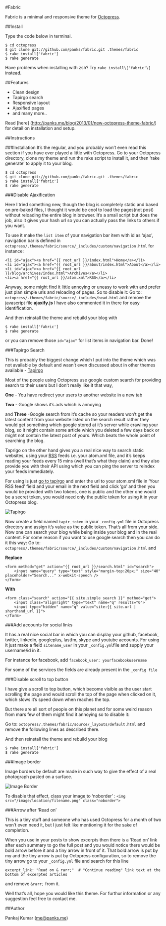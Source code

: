 #Fabric

Fabric is a minimal and responsive theme for [Octopress](http://octopress.org/").

##Install

Type the code below in terminal.

	$ cd octopress
	$ git clone git://github.com/panks/fabric.git .themes/fabric
	$ rake install['fabric']
	$ rake generate

Have problems when installing with zsh? Try `rake install\['fabric'\]` instead.

##Features

- Clean design
- Tapirgo search
- Responsive layout
- Ajaxified pages
- and many more..

Read [here] (http://panks.me/blog/2013/01/new-octopress-theme-fabric/) for detail on installation and setup.

##Instructions


###Installation
It’s the regular, and you probably won’t even read this section if you have ever played a little with Octopress. Go to your Octopress directory, clone my theme and run the rake script to install it, and then ‘rake generate’ to apply it to your blog.

    $ cd octopress
    $ git clone git://github.com/panks/fabric.git .themes/fabric
    $ rake install['fabric']
    $ rake generate


###Disable Ajaxification

Here I tried something new, though the blog is completely static and based on pre-baked files, I thought it would be cool to load the pages(not post) without reloading the entire blog in browser.
It’s a small script but does the job, also it gives your hash url so you can actually pass the links to others if you want.

To use it make the `list item` of your navigation bar item with id as ‘ajax’, navigation bar is defined in `octopress/.themes/fabric/source/_includes/custom/navigation.html` for instance:

    <li id="ajax"><a href="{{ root_url }}/index.html">Home</a></li>
    <li id="ajax"><a href="{{ root_url }}/about/index.html">About</a></li>
    <li id="ajax"><a href="{{ root_url }}/blog/archives/index.html">Archives</a></li>
    <li><a href="{{ root_url }}/atom.xml">RSS</a></li>

Anyway, some might find it little annoying or uneasy to work with and prefer just plan simple urls and reloading of pages. So to disable it:
Go to: `octopress/.themes/fabric/source/_includes/head.html` and remove the javascript file **ajaxify.js** I have also commented it in there for easy identification.

And then reinstall the theme and rebuild your blog with

    $ rake install['fabric']
    $ rake generate

or you can remove those `id="ajax"` for list items in navigation bar.
Done!


###Tapirgo Search

This is probably the biggest change which I put into the theme which was not available by default and wasn’t even discussed about in other themes available - [Tapirgo](http://tapirgo.com/)

Most of the people using Octopress use google custom search for providing search to their users but I don’t really like it that way,

**One** - You have redirect your users to another website in a new tab

**Two** - Google shows it’s ads which is annoying

and **Three** -Google search from it’s cache so your readers won’t get the latest content from your website listed on the search result rather they would get something which google stored at it’s server while crawling your blog, so it might contain some article which you deleted a few days back or might not contain the latest post of yours. Which beats the whole point of searching the blog.

Taprigo on the other hand gives you a real nice way to search static websites, using your [RSS](http://en.wikipedia.org/wiki/RSS) feeds i.e. your atom.xml file, and it’s keeps reading your feeds every 15 mins (well that’s what they claim) and they also provide you with their API using which you can ping the server to reindex your feeds immediately.

For using is just [go to tapirgo](http://tapirgo.com/) and enter the url to your atom.xml file in ‘Your RSS feed’ field and your email in the next field and click ‘go’ and then you would be provided with two tokens, one is public and the other one would be a secret token, you would need only the public token for using it in your Octopress blog.

![Tapirgo](http://panks.me/images/tapirgohome.png)

Now create a field named `tapir_token` in your `_config.yml` file in Octopress directory and assign it’s value as the public token. That’s all from your side. Now one can search your blog while being inside your blog and in the real content.
For some reason if you want to use google search then you can do it this way: Go to: `octopress/.themes/fabric/source/_includes/custom/navigation.html` and

**Replace**

    <form method="get" action="{{ root_url }}/search.html" id="search">
        <input name="query" type="text" style="margin-top:20px;" size="40" placeholder="Search..." x-webkit-speech />
    </form>

**With**


    <form class="search" action="{{ site.simple_search }}" method="get">
        <input class="alignright" type="text" name="q" results="0">
        <input type="hidden" name="q" value="site:{{ site.url | shorthand_url }}">
    </form>


###Add accounts for social links

It has a real nice social bar in which you can display your github, facebook, twitter, linkedin, googleplus, lastfm, skype and youtube accounts. For using it just make a field `sitename_user` in your `_config.yml`file and supply your username/id in it.

For instance for facebook, add `facebook_user: yourfacebookusername`

For some of the services the fields are already present in the `_config file`


###Disable scroll to top button

I have give a scroll to top button, which become visible as the user start scrolling the page and would scroll the top of the page when clicked on it, which slows it’s speed down when reaches the top.

But there are all sort of people on this planet and for some weird reason from mars few of them might find it annoying so to disable it:

Go to: `octopress/.themes/fabric/source/_layouts/default.html` and remove the following lines as described there.

And then reinstall the theme and rebuild your blog

    $ rake install['fabric']
    $ rake generate


###Image border

Image borders by default are made in such way to give the effect of a real photograph pasted on a surface.

![Image Border](http://panks.me/images/imagewithborderex.png)

To disable that effect, class your image to ‘noborder’ : `<img src="/image/location/filename.png" class="noborder">`


###Arrow after ‘Read on’

This is a tiny stuff and someone who has used Octopress for a month of two won’t even need it, but I just felt like mentioning it for the sake of completion.

When you use in your posts to show excerpts then there is a ‘Read on’ link after each summary to go the full post and you would notice there would be bold arrow before it and a tiny arrow in front of it. That bold arrow is put by my and the tiny arrow is put by Octopress configuration, so to remove the tiny arrow go to your `_config.yml` file and search for this line

`excerpt_link: "Read on & rarr;"  # "Continue reading" link text at the bottom of excerpted articles`

and remove `&rarr;` from it.

Well that’s all, hope you would like this theme. For furthur information or any suggestion feel free to contact me.


##Author

Pankaj Kumar (me@panks.me)

